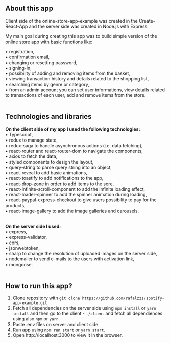 ## About this app

Client side of the online-store-app-example was created in the Create-React-App and the server side was created in Node.js with Express.

My main goal during creating this app was to build simple version of the online store app with basic functions like: <br />

• registration,<br />
• confirmation email,<br />
• changing or resetting password,<br />
• signing-in,<br />
• possibility of adding and removing items from the basket,<br />
• viewing transaction history and details related to the shopping list,<br />
• searching items by genre or category,<br />
• from an admin account you can set user informations, view details related to transactions of each user, add and remove items from the store.<br />
<br />

## Technologies and libraries

**On the client side of my app I used the following technologies:**<br />
• Typescript,<br />
• redux to manage state,<br />
• redux-saga to handle asynchronous actions (i.e. data fetching),<br />
• react-router and react-router-dom to navigate the components,<br />
• axios to fetch the data,<br />
• styled components to design the layout,<br />
• query-string to parse query string into an object,<br />
• react-reveal to add basic animations,<br />
• react-toastify to add notifications to the app,<br />
• react-drop-zone in order to add items to the sore,<br />
• react-infinite-scroll-component to add the infinite loading effect,<br />
• react-loader-spinner to add the spinner animation during loading,<br />
• react-paypal-express-checkout to give users possibility to pay for the products,<br />
• react-image-gallery to add the image galleries and carousels.<br />
<br />

**On the server side I used:**<br />
• express,<br />
• express-validator,<br />
• cors,<br />
• jsonwebtoken,<br />
• sharp to change the resolution of uploaded images on the server side,<br />
• nodemailer to send e-mails to the users with activation link,<br />
• mongoose.<br />
<br />

## How to run this app?
1. Clone repository with `git clone https://github.com/rafalzzz/spotify-app-example.git`<br />
2. Fetch all dependencies on the server side using `npm install` or `yarn install` and then go to the client - `./client` and fetch all dependiences using also `npm` or `yarn`.<br />
3. Paste .env files on server and client side.<br />
4. Run app using `npm run start` or `yarn start`.<br />
5. Open http://localhost:3000 to view it in the browser.<br />
